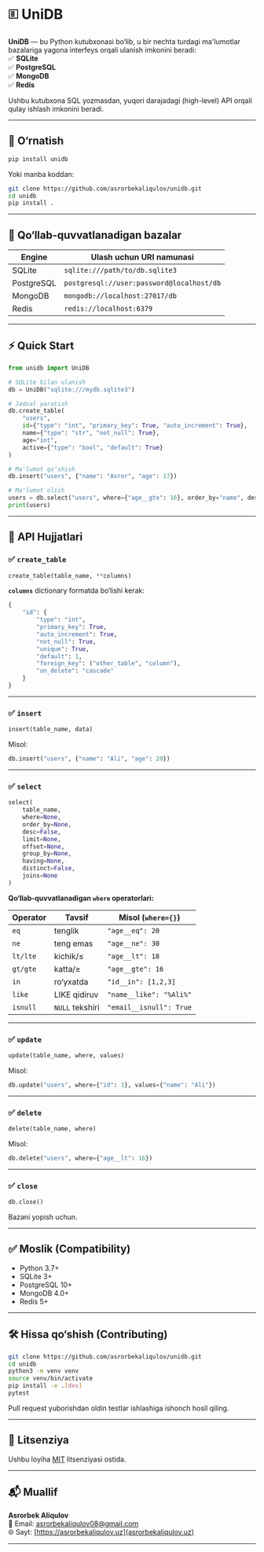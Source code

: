 # 🗉 UniDB

**UniDB** — bu Python kutubxonasi bo‘lib, u bir nechta turdagi ma'lumotlar bazalariga yagona interfeys orqali ulanish imkonini beradi:  
✅ **SQLite**  
✅ **PostgreSQL**  
✅ **MongoDB**  
✅ **Redis**

Ushbu kutubxona SQL yozmasdan, yuqori darajadagi (high-level) API orqali qulay ishlash imkonini beradi. 

---

## 🚀 O‘rnatish

```bash
pip install unidb
```

Yoki manba koddan:

```bash
git clone https://github.com/asrorbekaliqulov/unidb.git
cd unidb
pip install .
```

---

## 📆 Qo‘llab-quvvatlanadigan bazalar

| Engine     | Ulash uchun URI namunasi                  |
|------------|-------------------------------------------|
| SQLite     | `sqlite:///path/to/db.sqlite3`            |
| PostgreSQL | `postgresql://user:password@localhost/db` |
| MongoDB    | `mongodb://localhost:27017/db`            |
| Redis      | `redis://localhost:6379`                  |

---

## ⚡️ Quick Start

```python
from unidb import UniDB

# SQLite bilan ulanish
db = UniDB("sqlite:///mydb.sqlite3")

# Jadval yaratish
db.create_table(
    "users",
    id={"type": "int", "primary_key": True, "auto_increment": True},
    name={"type": "str", "not_null": True},
    age="int",
    active={"type": "bool", "default": True}
)

# Ma'lumot qo‘shish
db.insert("users", {"name": "Asror", "age": 17})

# Ma'lumot olish
users = db.select("users", where={"age__gte": 16}, order_by="name", desc=True)
print(users)
```

---

## 📘 API Hujjatlari

### ✅ `create_table`

```python
create_table(table_name, **columns)
```

**`columns`** dictionary formatda bo‘lishi kerak:

```python
{
    "id": {
        "type": "int",
        "primary_key": True,
        "auto_increment": True,
        "not_null": True,
        "unique": True,
        "default": 1,
        "foreign_key": ("other_table", "column"),
        "on_delete": "cascade"
    }
}
```

---

### ✅ `insert`

```python
insert(table_name, data)
```

Misol:

```python
db.insert("users", {"name": "Ali", "age": 20})
```

---

### ✅ `select`

```python
select(
    table_name,
    where=None,
    order_by=None,
    desc=False,
    limit=None,
    offset=None,
    group_by=None,
    having=None,
    distinct=False,
    joins=None
)
```

**Qo‘llab-quvvatlanadigan `where` operatorlari:**

| Operator  | Tavsif         | Misol (`where={}`)       |
|-----------|----------------|--------------------------|
| `eq`      | tenglik        | `"age__eq": 20`          |
| `ne`      | teng emas      | `"age__ne": 30`          |
| `lt/lte`  | kichik/≤        | `"age__lt": 18`          |
| `gt/gte`  | katta/≥        | `"age__gte": 16`         |
| `in`      | ro‘yxatda      | `"id__in": [1,2,3]`      |
| `like`    | LIKE qidiruv   | `"name__like": "%Ali%"`  |
| `isnull`  | `NULL` tekshiri | `"email__isnull": True`  |

---

### ✅ `update`

```python
update(table_name, where, values)
```

Misol:

```python
db.update("users", where={"id": 1}, values={"name": "Ali"})
```

---

### ✅ `delete`

```python
delete(table_name, where)
```

Misol:

```python
db.delete("users", where={"age__lt": 16})
```

---

### ✅ `close`

```python
db.close()
```

Bazani yopish uchun.

---

## ✅ Moslik (Compatibility)

- Python 3.7+
- SQLite 3+
- PostgreSQL 10+
- MongoDB 4.0+
- Redis 5+

---

## 🛠 Hissa qo‘shish (Contributing)

```bash
git clone https://github.com/asrorbekaliqulov/unidb.git
cd unidb
python3 -m venv venv
source venv/bin/activate
pip install -e .[dev]
pytest
```

Pull request yuborishdan oldin testlar ishlashiga ishonch hosil qiling.

---

## 📜 Litsenziya

Ushbu loyiha [MIT](LICENSE) litsenziyasi ostida.

---

## 📬 Muallif

**Asrorbek Aliqulov**  
📧 Email: asrorbekaliqulov08@gmail.com  
🌐 Sayt: [https://asrorbekaliqulov.uz](asrorbekaliqulov.uz)

---
